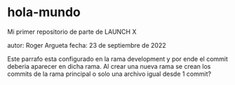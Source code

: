 # hola-mundo
Mi primer repositorio de parte de LAUNCH X

autor: Roger Argueta
fecha: 23 de septiembre de 2022


Este parrafo esta configurado en la rama development y por ende el commit deberia aparecer en dicha rama.
Al crear una nueva rama se crean los commits de la rama principal o solo una archivo igual desde 1 commit?
